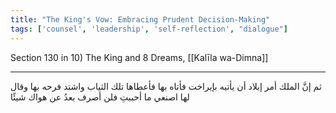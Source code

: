 ```yaml
---
title: "The King's Vow: Embracing Prudent Decision-Making"
tags: ['counsel', 'leadership', 'self-reflection', "dialogue"]
---
```


 Section 130 in 10) The King and 8 Dreams, [[Kalīla wa-Dimna]]

---
ثم إنَّ الملك أمر إبلاد أن يأتيه بإيراخت فأتاه بها فأعطاها تلك الثياب واشتد فرحه بها وقال لها اصنعي ما أحببتِ فلن أصرف بعدُ عن هواك شيئًا
